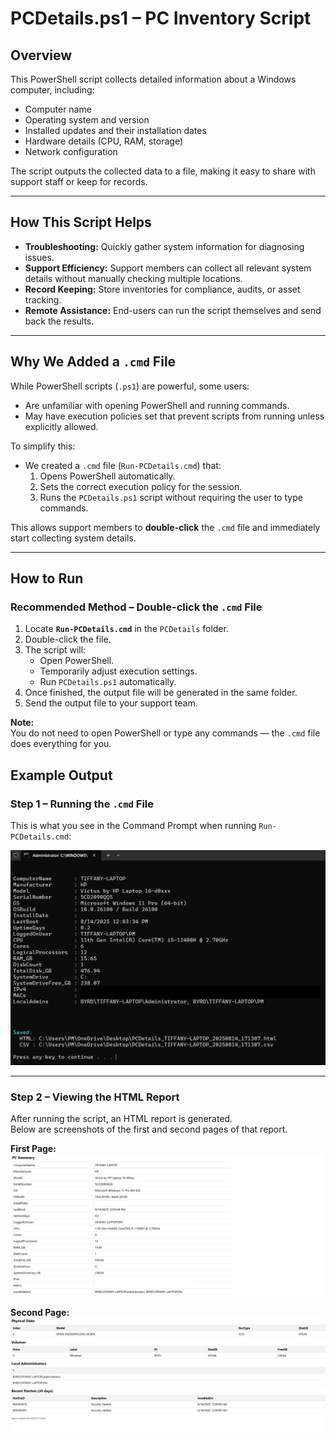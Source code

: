 

# PCDetails.ps1 – PC Inventory Script

## Overview
This PowerShell script collects detailed information about a Windows computer, including:
- Computer name
- Operating system and version
- Installed updates and their installation dates
- Hardware details (CPU, RAM, storage)
- Network configuration

The script outputs the collected data to a file, making it easy to share with support staff or keep for records.

---

## How This Script Helps
- **Troubleshooting:** Quickly gather system information for diagnosing issues.
- **Support Efficiency:** Support members can collect all relevant system details without manually checking multiple locations.
- **Record Keeping:** Store inventories for compliance, audits, or asset tracking.
- **Remote Assistance:** End-users can run the script themselves and send back the results.

---

## Why We Added a `.cmd` File
While PowerShell scripts (`.ps1`) are powerful, some users:
- Are unfamiliar with opening PowerShell and running commands.
- May have execution policies set that prevent scripts from running unless explicitly allowed.

To simplify this:
- We created a `.cmd` file (`Run-PCDetails.cmd`) that:
  1. Opens PowerShell automatically.
  2. Sets the correct execution policy for the session.
  3. Runs the `PCDetails.ps1` script without requiring the user to type commands.

This allows support members to **double-click** the `.cmd` file and immediately start collecting system details.

---

## How to Run

### Recommended Method – Double-click the `.cmd` File
1. Locate **`Run-PCDetails.cmd`** in the `PCDetails` folder.
2. Double-click the file.
3. The script will:
   - Open PowerShell.
   - Temporarily adjust execution settings.
   - Run `PCDetails.ps1` automatically.
4. Once finished, the output file will be generated in the same folder.
5. Send the output file to your support team.

**Note:**  
You do not need to open PowerShell or type any commands — the `.cmd` file does everything for you.

## Example Output

### Step 1 – Running the `.cmd` File
This is what you see in the Command Prompt when running `Run-PCDetails.cmd`:

![PCDetails CMD Output](images/PCDetailsCMDOutput.png)

---

### Step 2 – Viewing the HTML Report
After running the script, an HTML report is generated.  
Below are screenshots of the first and second pages of that report.

**First Page:**
![PCDetails HTML Output 1](images/PCDetailsHTMLOutput1.png)

**Second Page:**
![PCDetails HTML Output 2](images/PCDetailsHTMLOutput2.png)
